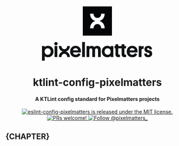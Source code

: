 <p align="center">
    <img width="80" src="./img/pixelmatters-logo.jpeg" />
</p>

<p align="center">
    <img src="./img/pixelmatters-name.svg" />
</p>

<h1 align="center">
    ktlint-config-pixelmatters
</h1>

<h4 align="center">
    A KTLint config standard for Pixelmatters projects
</h4>

<p align="center">
    <a href="https://github.com/Pixelmatters/eslint-config-pixelmatters/blob/master/LICENSE">
        <img src="https://img.shields.io/badge/license-MIT-blue.svg" alt="eslint-config-pixelmatters is released under the MIT license." />
    </a>
    <a href="https://github.com/Pixelmatters/eslint-config-pixelmatters/blob/master/CONTRIBUTING.md">
        <img src="https://img.shields.io/badge/PRs-welcome-brightgreen.svg" alt="PRs welcome!" />
    </a>
    <a href="https://twitter.com/intent/follow?screen_name=pixelmatters_">
      <img src="https://img.shields.io/twitter/follow/pixelmatters_.svg?label=Follow%20@pixelmatters_" alt="Follow @pixelmatters_" />
    </a>
</p>

## {CHAPTER}